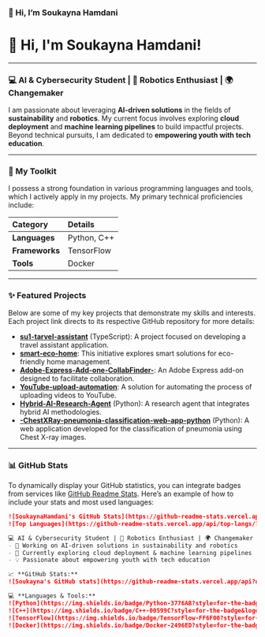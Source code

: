  ### 👋 Hi, I’m Soukayna Hamdani
# 👋 Hi, I'm Soukayna Hamdani!

---

### 💻 AI & Cybersecurity Student | 🤖 Robotics Enthusiast | 🌍 Changemaker

I am passionate about leveraging **AI-driven solutions** in the fields of **sustainability** and **robotics**. My current focus involves exploring **cloud deployment** and **machine learning pipelines** to build impactful projects. Beyond technical pursuits, I am dedicated to **empowering youth with tech education**.

---

### 🚀 My Toolkit

I possess a strong foundation in various programming languages and tools, which I actively apply in my projects. My primary technical proficiencies include:

| Category         | Details                               |
| :--------------- | :------------------------------------ |
| **Languages**    | Python, C++                           |
| **Frameworks**   | TensorFlow                            |
| **Tools**        | Docker                                |

---

### ✨ Featured Projects

Below are some of my key projects that demonstrate my skills and interests. Each project link directs to its respective GitHub repository for more details:

*   **[su1-tarvel-assistant](https://github.com/SoukaynaHamdani/su1-tarvel-assistant )** (TypeScript): A project focused on developing a travel assistant application.
*   **[smart-eco-home](https://github.com/SoukaynaHamdani/smart-eco-home )**: This initiative explores smart solutions for eco-friendly home management.
*   **[Adobe-Express-Add-one-CollabFinder-](https://github.com/SoukaynaHamdani/Adobe-Express-Add-one-CollabFinder- )**: An Adobe Express add-on designed to facilitate collaboration.
*   **[YouTube-upload-automation](https://github.com/SoukaynaHamdani/YouTube-upload-automation )**: A solution for automating the process of uploading videos to YouTube.
*   **[Hybrid-AI-Research-Agent](https://github.com/SoukaynaHamdani/Hybrid-AI-Research-Agent )** (Python): A research agent that integrates hybrid AI methodologies.
*   **[-ChestXRay-pneumonia-classification-web-app-python](https://github.com/SoukaynaHamdani/-ChestXRay-pneumonia-classification-web-app-python )** (Python): A web application developed for the classification of pneumonia using Chest X-ray images.

---

### 📊 GitHub Stats

To dynamically display your GitHub statistics, you can integrate badges from services like [GitHub Readme Stats](https://github.com/anuraghazra/github-readme-stats ). Here’s an example of how to include your stats and most used languages:

```markdown
![SoukaynaHamdani's GitHub Stats](https://github-readme-stats.vercel.app/api?username=SoukaynaHamdani&show_icons=true&theme=radical )
![Top Languages](https://github-readme-stats.vercel.app/api/top-langs/?username=SoukaynaHamdani&layout=compact&theme=radical )

💻 AI & Cybersecurity Student | 🤖 Robotics Enthusiast | 🌍 Changemaker  
- 🔭 Working on AI-driven solutions in sustainability and robotics  
- 🌱 Currently exploring cloud deployment & machine learning pipelines  
- 💡 Passionate about empowering youth with tech education

📈 **GitHub Stats:**  
![Soukayna's GitHub stats](https://github-readme-stats.vercel.app/api?username=SoukaynaHam&show_icons=true&theme=radical)

💻 **Languages & Tools:**  
![Python](https://img.shields.io/badge/Python-3776AB?style=for-the-badge&logo=python&logoColor=white)
![C++](https://img.shields.io/badge/C++-00599C?style=for-the-badge&logo=c%2B%2B&logoColor=white)
![TensorFlow](https://img.shields.io/badge/TensorFlow-FF6F00?style=for-the-badge&logo=tensorflow&logoColor=white)
![Docker](https://img.shields.io/badge/Docker-2496ED?style=for-the-badge&logo=docker&logoColor=white)
